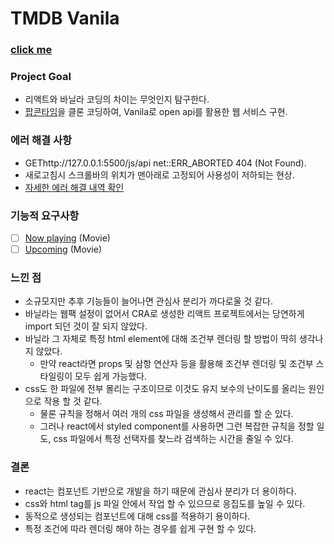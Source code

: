 # TMDB Vanila
### [click me](https://cellenar26.github.io/tmdb-vanila/)
### Project Goal

- 리액트와 바닐라 코딩의 차이는 무엇인지 탐구한다.
- [팝콘타임](https://popcorntime-online.ch)을 클론 코딩하여, Vanila로 open api를 활용한 웹 서비스 구현.

### 에러 해결 사항
- GEThttp://127.0.0.1:5500/js/api net::ERR_ABORTED 404 (Not Found).
- 새로고침시 스크롤바의 위치가 맨아래로 고정되어 사용성이 저하되는 현상.
- [자세한 에러 해결 내역 확인](https://mountain-axolotl-824.notion.site/tmdb-vanila-4a051bac27f8470d972a204dde04bac1)

### 기능적 요구사항

- [ ] [Now playing](https://developers.themoviedb.org/3/movies/get-now-playing) (Movie)
- [ ] [Upcoming](https://developers.themoviedb.org/3/movies/get-upcoming) (Movie)

### 느낀 점

- 소규모지만 추후 기능들이 늘어나면 관심사 분리가 까다로울 것 같다.
- 바닐라는 웹팩 설정이 없어서 CRA로 생성한 리액트 프로젝트에서는 당연하게 import 되던 것이 잘 되지 않았다.
- 바닐라 그 자체로 특정 html element에 대해 조건부 렌더링 할 방법이 딱히 생각나지 않았다.
  - 만약 react라면 props 및 삼항 연산자 등을 활용해 조건부 렌더링 및 조건부 스타일링이 모두 쉽게 가능했다.
- css도 한 파일에 전부 몰리는 구조이므로 이것도 유지 보수의 난이도를 올리는 원인으로 작용 할 것 같다.
  - 물론 규칙을 정해서 여러 개의 css 파일을 생성해서 관리를 할 순 있다.
  - 그러나 react에서 styled component를 사용하면 그런 복잡한 규칙을 정할 일도, css 파일에서 특정 선택자를 찾느라 검색하는 시간을 줄일 수 있다.

### 결론
- react는 컴포넌트 기반으로 개발을 하기 때문에 관심사 분리가 더 용이하다.
- css와 html tag를 js 파일 안에서 작업 할 수 있으므로 응집도를 높일 수 있다.
- 동적으로 생성되는 컴포넌트에 대해 css를 적용하기 용이하다.
- 특정 조건에 따라 렌더링 해야 하는 경우를 쉽게 구현 할 수 있다.

